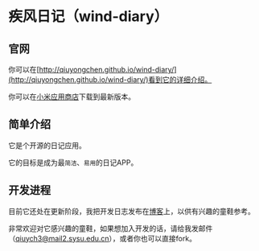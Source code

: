 # 疾风日记（wind-diary）

## 官网
你可以在[http://qiuyongchen.github.io/wind-diary/](http://qiuyongchen.github.io/wind-diary/)看到它的详细介绍。

你可以在[小米应用商店](http://app.mi.com/detail/86975?ref=search)下载到最新版本。

## 简单介绍

它是个开源的日记应用。

它的目标是成为最`简洁`、`易用`的日记APP。

## 开发进程

目前它还处在更新阶段，我把开发日志发布在[博客](http://www.qiuyongchen.com/?p=16)上，以供有兴趣的童鞋参考。

非常欢迎对它感兴趣的童鞋，如果想加入开发的话，请给我发邮件（qiuych3@mail2.sysu.edu.cn），或者你也可以直接fork。
